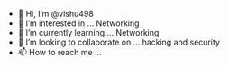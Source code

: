 - 👋 Hi, I’m @vishu498
- 👀 I’m interested in ... Networking
- 🌱 I’m currently learning ... Networking
- 💞️ I’m looking to collaborate on ... hacking and security
- 📫 How to reach me ...

<!---
vishu498/vishu498 is a ✨ special ✨ repository because its `README.md` (this file) appears on your GitHub profile.
You can click the Preview link to take a look at your changes.
--->
